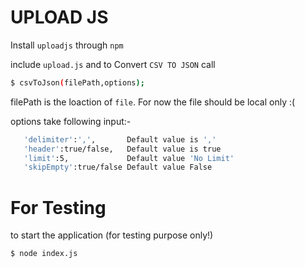 # UPLOAD JS
Install `uploadjs` through `npm`

include `upload.js` and to Convert `CSV TO JSON` call
```sh
$ csvToJson(filePath,options);
```
filePath is the loaction of `file`. For now the file should be local only :(

options take following input:-

```sh
   'delimiter':',',       Default value is ','
   'header':true/false,   Default value is true
   'limit':5,             Default value 'No Limit'
   'skipEmpty':true/false Default value False
```
# For Testing

to start the application (for testing purpose only!)
```sh
$ node index.js
```
